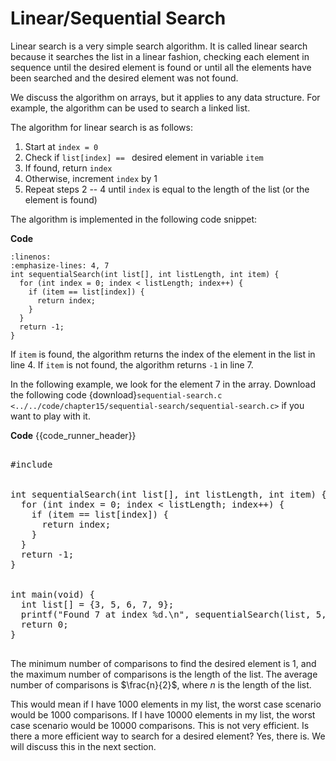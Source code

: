 # Linear/Sequential Search

Linear search is a very simple search algorithm. It is called linear search because it searches the list in a linear fashion, checking each element in sequence until the desired element is found or until all the elements have been searched and the desired element was not found.

We discuss the algorithm on arrays, but it applies to any data structure. For example, the algorithm can be used to search a linked list.

The algorithm for linear search is as follows:

1. Start at `index = 0` 
2. Check if `list[index] == ` desired element in variable `item`
3. If found, return `index`
4. Otherwise, increment `index` by 1
5. Repeat steps $2$ -- $4$ until `index` is equal to the length of the list (or the element is found)

The algorithm is implemented in the following code snippet:

**Code**
```{code-block} c
:linenos:
:emphasize-lines: 4, 7 
int sequentialSearch(int list[], int listLength, int item) {
  for (int index = 0; index < listLength; index++) {
    if (item == list[index]) {
      return index;
    }
  }
  return -1;
}
```

If `item` is found, the algorithm returns the index of the element in the list in line $4$. If `item` is not found, the algorithm returns `-1` in line $7$.

In the following example, we look for the element 7 in the array. Download the following code {download}`sequential-search.c <../../code/chapter15/sequential-search/sequential-search.c>` if you want to play with it.

**Code**
{{code_runner_header}}
<pre class="code-runner-wrapper">
<code-runner language="c" output='Found 7 at index 3.'>
#include <stdio.h>
<br>
int sequentialSearch(int list[], int listLength, int item) {
  for (int index = 0; index < listLength; index++) {
    if (item == list[index]) {
      return index;
    }
  }
  return -1;
}
<br>
int main(void) {
  int list[] = {3, 5, 6, 7, 9};
  printf("Found 7 at index %d.\n", sequentialSearch(list, 5, 7));
  return 0;
}
</code-runner>
</pre>

The minimum number of comparisons to find the desired element is 1, and the maximum number of comparisons is the length of the list. The average number of comparisons is $\frac{n}{2}$, where $n$ is the length of the list.

This would mean if I have 1000 elements in my list, the worst case scenario would be 1000 comparisons. If I have 10000 elements in my list, the worst case scenario would be 10000 comparisons. This is not very efficient. Is there a more efficient way to search for a desired element? Yes, there is. We will discuss this in the next section.
